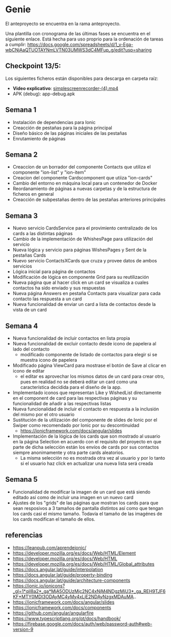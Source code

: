 # Genie

El anteproyecto se encuentra en la rama anteproyecto.

Una plantilla con cronograma de las últimas fases se encuentra en el siguiente enlace. Está hecha para uso proprio para la ordenación de tareas a cumplir: https://docs.google.com/spreadsheets/d/1_v-Ega-wbCNjAaQTUOTAYNmLVTN03UMWS3dC4MFup_g/edit?usp=sharing

## Checkpoint 13/5:
  Los siguientes ficheros están disponibles para descarga en carpeta raíz:
  - **Video explicativo**: [simplescreenrecorder-(4).mp4](https://github.com/henrique2Zs/Genie/blob/main/simplescreenrecorder-(4).mp4)
  - APK (debug): app-debug.apk

## Semana 1
- Instalación de dependencias para Ionic
- Creacción de pestañas para la página principal
- Diseño básico de las páginas iniciales de las pestañas
- Enrutamiento de páginas


## Semana 2
- Creaccíon de un borrador del componente Contacts que utiliza el componente "ion-list" y "ion-item"
- Creacion del componente Cardscomponent que utiiza "ion-cards"
- Cambio del entorno en máquina local para un contenedor de Docker
- Reordanamiento de páginas a nuevas carpetas y de la estructura de ficheros en general
- Creacción de subpestañas dentro de las pestañas anteriores principales


## Semana 3
- Nuevo servicio CardsService para el provimiento centralizado de los cards a las distintas páginas
- Cambio de la implementación de WhishesPage para utilización del servicio
- Nueva lógica y servicio para páginas WishesPages y Sent de la pestañas Cards
- Nuevo servicio ContactsXCards que cruza y provee datos de ambos servicios
- Lógica inicial para página de contactos
- Modificación de lógica en componente Grid para su reutilización
- Nueva página que al hacer click en un card se visualiza a cuales contactos ha sido enviado y sus respuestas
- Nueva página Answers en pestaña Contacts para visualizar para cada contacto las respuesta a un card
- Nueva funcionalidad de enviar un card a lista de contactos desde la vista de un card

## Semana 4
- Nueva funcionalidad de incluir contactos en lista propia
- Nueva funcionalidad de excluir contacto desde icono de papelera al lado del contacto
    -   modificado componente de listado de contactos para elegir si se muestra icono de papelera
- Modificado página ViewCard para mostrase el botón de Save al clicar en icono de editar
    - el editar es aprovechar los mismos datos de un card para crear otro, pues en realidad no se deberá editar
    un card como una característica decidida para el diseño de la app.
- Implementado iconos que representan Like y WishedList directamente en el component de card para las respectivas páginas y su funcionalidad de añadir a las respectivas listas
- Nueva funcionalidad de incluir el contacto en respuesta a la inclusión del mismo por el otro usuario
- Sustitución de la utilización del componente de slides de Ionic por el Swiper como recomendado por Ionic por su descontinuidad
    - https://ionicframework.com/docs/angular/slides
- Implementación de la lógica de los cards que son mostrado al usuario en la página Selection en acuerdo con el requisito del proyecto en que parte de dicha selección están los envíos de cards por sus contactos siempre anonimamente y otra parte cards aleatorios.
    - La misma selección no es mostrada otra vez al usuario y por lo tanto si el usuario haz click en actualizar una nueva lista será creada

## Semana 5
 - Funcionalidad de modificar la imagen de un card que está siendo editado así como de incluir una imagen en un nuevo card
 - Ajustes de los "grids" de las páginas que mostran los cards para que sean resposivos a 3 tamaños de pantalla distintos así como que tengan los cards casi el mismo tamaño. Todavía el tamaño de las imagénes de los cards modifican el tamaño de ellos.

## referencias
 - https://leanpub.com/aprendeionic/ 
 - https://developer.mozilla.org/es/docs/Web/HTML/Element
 - https://developer.mozilla.org/es/docs/Web/HTML
 - https://developer.mozilla.org/es/docs/Web/HTML/Global_attributes
 - https://docs.angular.lat/guide/interpolation
 - https://docs.angular.lat/guide/property-binding
 - https://docs.angular.lat/guide/architecture-components
 - https://ionic.io/ionicons?_gl=1*qil8a2*_ga*MjA5ODUzMjc2NC4xNjM4NDgzMjU3*_ga_REH9TJF6KF*MTY0MDI3ODAyMC4yMy4xLjE2NDAyNzgxMDAuMA..
 - https://ionicframework.com/docs/angular/slides
 - https://ionicframework.com/docs/components
 - https://github.com/angular/angularfire
 - https://www.typescriptlang.org/pt/docs/handbook/
 - https://firebase.google.com/docs/auth/web/password-auth#web-version-9

